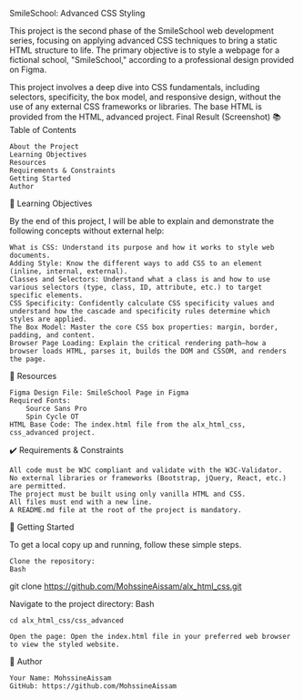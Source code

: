 SmileSchool: Advanced CSS Styling

This project is the second phase of the SmileSchool web development series, focusing on applying advanced CSS techniques to bring a static HTML structure to life. The primary objective is to style a webpage for a fictional school, "SmileSchool," according to a professional design provided on Figma.

This project involves a deep dive into CSS fundamentals, including selectors, specificity, the box model, and responsive design, without the use of any external CSS frameworks or libraries. The base HTML is provided from the HTML, advanced project.
Final Result (Screenshot)
📚 Table of Contents

    About the Project
    Learning Objectives
    Resources
    Requirements & Constraints
    Getting Started
    Author

🎯 Learning Objectives

By the end of this project, I will be able to explain and demonstrate the following concepts without external help:

    What is CSS: Understand its purpose and how it works to style web documents.
    Adding Style: Know the different ways to add CSS to an element (inline, internal, external).
    Classes and Selectors: Understand what a class is and how to use various selectors (type, class, ID, attribute, etc.) to target specific elements.
    CSS Specificity: Confidently calculate CSS specificity values and understand how the cascade and specificity rules determine which styles are applied.
    The Box Model: Master the core CSS box properties: margin, border, padding, and content.
    Browser Page Loading: Explain the critical rendering path—how a browser loads HTML, parses it, builds the DOM and CSSOM, and renders the page.

📖 Resources

    Figma Design File: SmileSchool Page in Figma
    Required Fonts:
        Source Sans Pro
        Spin Cycle OT
    HTML Base Code: The index.html file from the alx_html_css, css_advanced project.

✔️ Requirements & Constraints

    All code must be W3C compliant and validate with the W3C-Validator.
    No external libraries or frameworks (Bootstrap, jQuery, React, etc.) are permitted.
    The project must be built using only vanilla HTML and CSS.
    All files must end with a new line.
    A README.md file at the root of the project is mandatory.

🚀 Getting Started

To get a local copy up and running, follow these simple steps.

    Clone the repository:
    Bash

git clone https://github.com/MohssineAissam/alx_html_css.git

Navigate to the project directory:
Bash

    cd alx_html_css/css_advanced

    Open the page: Open the index.html file in your preferred web browser to view the styled website.

👤 Author

    Your Name: MohssineAissam
    GitHub: https://github.com/MohssineAissam